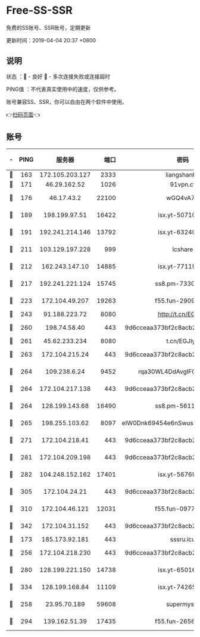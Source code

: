 # Free-SS-SSR

免费的SS账号、SSR账号，定期更新

更新时间：2019-04-04 20:37 +0800

## 说明

状态     ：🙂 - 良好 🙁 - 多次连接失败或连接超时

PING值   ：不代表真实使用中的速度，仅供参考。

账号兼容SS、SSR，你可以自由在两个软件中使用。

👉[扫码页面](https://liesauer.github.io/Free-SS-SSR/)👈

## 账号

|-|PING|服务器|端口|密码|加密方式|区域|
|:----:|:----:|:-----:|-----:|:----:|:----:|:----:|
|🙂|163|172.105.203.127|2333|liangshanbo|chacha20|JP|
|🙂|171|46.29.162.52|1026|91vpn.cf|rc4-md5|RU|
|🙂|176|46.17.43.2|22100|wGQ4vA7D|aes-256-gcm|RU|
|🙂|189|198.199.97.51|16422|isx.yt-50710121|aes-256-cfb|US|
|🙂|191|192.241.214.146|13792|isx.yt-63240780|aes-256-cfb|US|
|🙂|211|103.129.197.228|999|lcshare|aes-256-cfb|US|
|🙂|212|162.243.147.10|14885|isx.yt-77119983|aes-256-cfb|US|
|🙂|217|192.241.221.124|15745|ss8.pm-73307807|aes-256-cfb|US|
|🙂|223|172.104.49.207|19263|f55.fun-29091069|aes-256-cfb|SG|
|🙂|243|91.188.223.72|8080|http://t.cn/EGJIyrl|rc4-md5|RU|
|🙂|260|198.74.58.40|443|9d6cceaa373bf2c8acb22e60b6a58be6|aes-256-cfb|US|
|🙂|261|45.62.233.234|8080|t.cn/EGJIyrl|rc4-md5|CA|
|🙂|263|172.104.215.24|443|9d6cceaa373bf2c8acb22e60b6a58be6|aes-256-cfb|US|
|🙂|264|109.238.6.24|9452|rqa30WL4DdAvgIFG6Fs3znzTa|aes-256-cfb|FR|
|🙂|264|172.104.217.138|443|9d6cceaa373bf2c8acb22e60b6a58be6|aes-256-cfb|US|
|🙂|264|128.199.143.68|16490|ss8.pm-56112391|aes-256-cfb|SG|
|🙂|265|198.255.103.62|8097|eIW0Dnk69454e6nSwuspv9DmS201tQ0D|aes-256-cfb|US|
|🙂|271|172.104.218.41|443|9d6cceaa373bf2c8acb22e60b6a58be6|aes-256-cfb|US|
|🙂|281|172.104.209.198|443|9d6cceaa373bf2c8acb22e60b6a58be6|aes-256-cfb|US|
|🙂|282|104.248.152.162|17401|isx.yt-56769675|aes-256-cfb|SG|
|🙂|305|172.104.24.21|443|9d6cceaa373bf2c8acb22e60b6a58be6|aes-256-cfb|US|
|🙂|310|172.104.46.121|12031|f55.fun-09776967|aes-256-cfb|SG|
|🙂|342|172.104.31.152|443|9d6cceaa373bf2c8acb22e60b6a58be6|aes-256-cfb|US|
|🙂|173|185.173.92.181|443|sssru.icu|rc4-md5|RU|
|🙂|256|172.104.218.230|443|9d6cceaa373bf2c8acb22e60b6a58be6|aes-256-cfb|US|
|🙂|280|128.199.221.150|14738|isx.yt-65016275|aes-256-cfb|SG|
|🙂|334|128.199.168.84|11109|isx.yt-74265746|aes-256-cfb|SG|
|🙁|258|23.95.70.189|59608|supermyssr|chacha20-ietf|US|
|🙁|294|139.162.51.39|17435|f55.fun-26568226|aes-256-cfb|SG|
